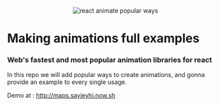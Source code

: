 <p align="center">
    <img src="./logo.png2" alt="react animate popular ways" />
</p>

<h1>Making animations full examples</h1>
<h3>Web's fastest and most popular animation libraries for react</h3>



In this repo we will add popular ways to create animations, and gonna provide an example to every single usage.

Demo at : http://maps.sayjeyhi.now.sh
